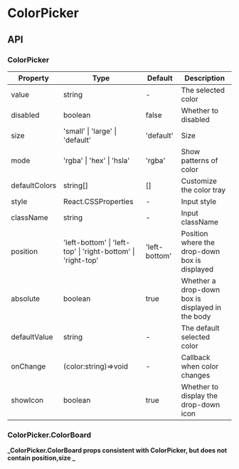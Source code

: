 # ColorPicker

<example />

## API

### ColorPicker

| Property      | Type                                                         | Default       | Description                                      |
| ------------- | ------------------------------------------------------------ | ------------- | ------------------------------------------------ |
| value         | string                                                       | -             | The selected color                               |
| disabled      | boolean                                                      | false         | Whether to disabled                              |
| size          | 'small' \| 'large' \| 'default'                              | 'default'     | Size                                             |
| mode          | 'rgba' \| 'hex' \| 'hsla'                                    | 'rgba'        | Show patterns of color                           |
| defaultColors | string[]                                                     | []            | Customize the color tray                         |
| style         | React.CSSProperties                                          | -             | Input style                                      |
| className     | string                                                       | -             | Input className                                  |
| position      | 'left-bottom' \| 'left-top' \| 'right-bottom' \| 'right-top' | 'left-bottom' | Position where the drop-down box is displayed    |
| absolute      | boolean                                                      | true          | Whether a drop-down box is displayed in the body |
| defaultValue  | string                                                       | -             | The default selected color                       |
| onChange      | (color:string)=>void                                         | -             | Callback when color changes                      |
| showIcon      | boolean                                                      | true          | Whether to display the drop-down icon            |

### ColorPicker.ColorBoard

**_ColorPicker.ColorBoard props consistent with ColorPicker, but does not contain position,size _**
